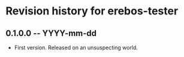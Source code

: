 # Revision history for erebos-tester

## 0.1.0.0 -- YYYY-mm-dd

* First version. Released on an unsuspecting world.
